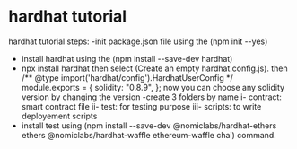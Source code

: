 # hardhat tutorial
 hardhat tutorial
 steps:
 -init package.json file using the (npm init --yes)
 - install hardhat using the (npm install --save-dev hardhat)
 - npx install hardhat then select (Create an empty hardhat.config.js).
 then 
      /** @type import('hardhat/config').HardhatUserConfig */
      module.exports = {
      solidity: "0.8.9",
      };
    now you can choose any solidity version by changing the version 
-create 3 folders by name
i- contract: smart contract file
ii- test: for testing purpose
iii- scripts: to write deployement scripts
 - install test using (npm install --save-dev @nomiclabs/hardhat-ethers ethers @nomiclabs/hardhat-waffle ethereum-waffle chai) command.
